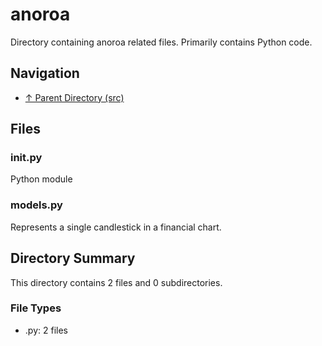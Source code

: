 # anoroa

Directory containing anoroa related files. Primarily contains Python code.

## Navigation

* [↑ Parent Directory (src)](../README.md)

## Files

### __init__.py

Python module

### models.py

Represents a single candlestick in a financial chart.


## Directory Summary

This directory contains 2 files and 0 subdirectories.

### File Types

* .py: 2 files
